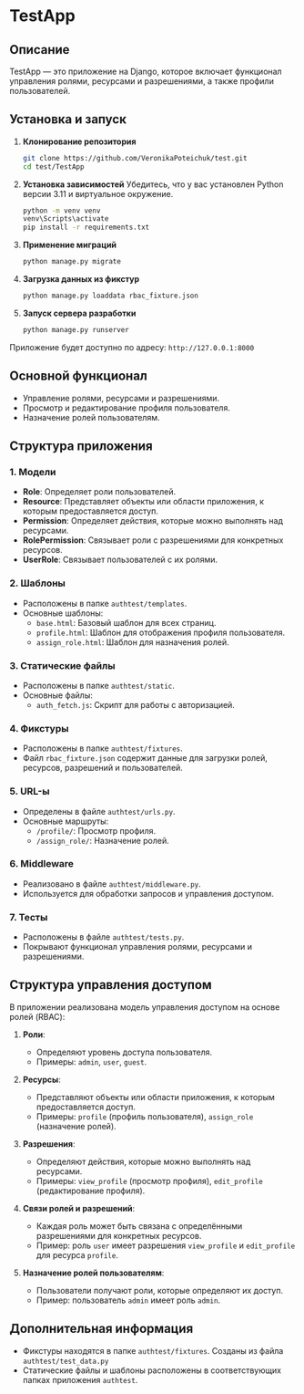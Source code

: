 # TestApp

## Описание
TestApp — это приложение на Django, которое включает функционал управления ролями, ресурсами и разрешениями, а также профили пользователей.

## Установка и запуск

1. **Клонирование репозитория**
   ```bash
   git clone https://github.com/VeronikaPoteichuk/test.git
   cd test/TestApp
   ```

2. **Установка зависимостей**
   Убедитесь, что у вас установлен Python версии 3.11 и виртуальное окружение.
   ```bash
   python -m venv venv
   venv\Scripts\activate
   pip install -r requirements.txt
   ```

3. **Применение миграций**
   ```bash
   python manage.py migrate
   ```

4. **Загрузка данных из фикстур**
   ```bash
   python manage.py loaddata rbac_fixture.json
   ```

5. **Запуск сервера разработки**
   ```bash
   python manage.py runserver
   ```

Приложение будет доступно по адресу: `http://127.0.0.1:8000`

## Основной функционал

- Управление ролями, ресурсами и разрешениями.
- Просмотр и редактирование профиля пользователя.
- Назначение ролей пользователям.

## Структура приложения

### 1. Модели

- **Role**: Определяет роли пользователей.
- **Resource**: Представляет объекты или области приложения, к которым предоставляется доступ.
- **Permission**: Определяет действия, которые можно выполнять над ресурсами.
- **RolePermission**: Связывает роли с разрешениями для конкретных ресурсов.
- **UserRole**: Связывает пользователей с их ролями.

### 2. Шаблоны

- Расположены в папке `authtest/templates`.
- Основные шаблоны:
  - `base.html`: Базовый шаблон для всех страниц.
  - `profile.html`: Шаблон для отображения профиля пользователя.
  - `assign_role.html`: Шаблон для назначения ролей.

### 3. Статические файлы

- Расположены в папке `authtest/static`.
- Основные файлы:
  - `auth_fetch.js`: Скрипт для работы с авторизацией.

### 4. Фикстуры

- Расположены в папке `authtest/fixtures`.
- Файл `rbac_fixture.json` содержит данные для загрузки ролей, ресурсов, разрешений и пользователей.

### 5. URL-ы

- Определены в файле `authtest/urls.py`.
- Основные маршруты:
  - `/profile/`: Просмотр профиля.
  - `/assign_role/`: Назначение ролей.

### 6. Middleware

- Реализовано в файле `authtest/middleware.py`.
- Используется для обработки запросов и управления доступом.

### 7. Тесты

- Расположены в файле `authtest/tests.py`.
- Покрывают функционал управления ролями, ресурсами и разрешениями.

## Структура управления доступом

В приложении реализована модель управления доступом на основе ролей (RBAC):

1. **Роли**:
   - Определяют уровень доступа пользователя.
   - Примеры: `admin`, `user`, `guest`.

2. **Ресурсы**:
   - Представляют объекты или области приложения, к которым предоставляется доступ.
   - Примеры: `profile` (профиль пользователя), `assign_role` (назначение ролей).

3. **Разрешения**:
   - Определяют действия, которые можно выполнять над ресурсами.
   - Примеры: `view_profile` (просмотр профиля), `edit_profile` (редактирование профиля).

4. **Связи ролей и разрешений**:
   - Каждая роль может быть связана с определёнными разрешениями для конкретных ресурсов.
   - Пример: роль `user` имеет разрешения `view_profile` и `edit_profile` для ресурса `profile`.

5. **Назначение ролей пользователям**:
   - Пользователи получают роли, которые определяют их доступ.
   - Пример: пользователь `admin` имеет роль `admin`.

## Дополнительная информация

- Фикстуры находятся в папке `authtest/fixtures`. Созданы из файла `authtest/test_data.py`
- Статические файлы и шаблоны расположены в соответствующих папках приложения `authtest`.
